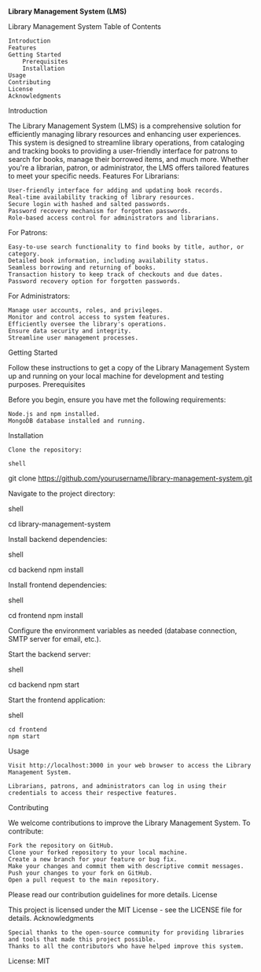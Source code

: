 **Library Management System (LMS)**

Library Management System
Table of Contents

    Introduction
    Features
    Getting Started
        Prerequisites
        Installation
    Usage
    Contributing
    License
    Acknowledgments

Introduction

The Library Management System (LMS) is a comprehensive solution for efficiently managing library resources and enhancing user experiences. This system is designed to streamline library operations, from cataloging and tracking books to providing a user-friendly interface for patrons to search for books, manage their borrowed items, and much more. Whether you're a librarian, patron, or administrator, the LMS offers tailored features to meet your specific needs.
Features
For Librarians:

    User-friendly interface for adding and updating book records.
    Real-time availability tracking of library resources.
    Secure login with hashed and salted passwords.
    Password recovery mechanism for forgotten passwords.
    Role-based access control for administrators and librarians.

For Patrons:

    Easy-to-use search functionality to find books by title, author, or category.
    Detailed book information, including availability status.
    Seamless borrowing and returning of books.
    Transaction history to keep track of checkouts and due dates.
    Password recovery option for forgotten passwords.

For Administrators:

    Manage user accounts, roles, and privileges.
    Monitor and control access to system features.
    Efficiently oversee the library's operations.
    Ensure data security and integrity.
    Streamline user management processes.

Getting Started

Follow these instructions to get a copy of the Library Management System up and running on your local machine for development and testing purposes.
Prerequisites

Before you begin, ensure you have met the following requirements:

    Node.js and npm installed.
    MongoDB database installed and running.

Installation

    Clone the repository:

    shell

git clone https://github.com/yourusername/library-management-system.git

Navigate to the project directory:

shell

cd library-management-system

Install backend dependencies:

shell

cd backend
npm install

Install frontend dependencies:

shell

cd frontend
npm install

Configure the environment variables as needed (database connection, SMTP server for email, etc.).

Start the backend server:

shell

cd backend
npm start

Start the frontend application:

shell

    cd frontend
    npm start

Usage

    Visit http://localhost:3000 in your web browser to access the Library Management System.

    Librarians, patrons, and administrators can log in using their credentials to access their respective features.

Contributing

We welcome contributions to improve the Library Management System. To contribute:

    Fork the repository on GitHub.
    Clone your forked repository to your local machine.
    Create a new branch for your feature or bug fix.
    Make your changes and commit them with descriptive commit messages.
    Push your changes to your fork on GitHub.
    Open a pull request to the main repository.

Please read our contribution guidelines for more details.
License

This project is licensed under the MIT License - see the LICENSE file for details.
Acknowledgments

    Special thanks to the open-source community for providing libraries and tools that made this project possible.
    Thanks to all the contributors who have helped improve this system.

License: MIT
